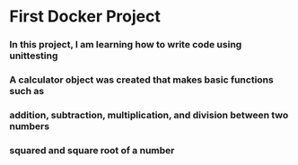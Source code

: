 # First Docker Project

### In this project, I am learning how to write code using unittesting
### A calculator object was created that makes basic functions such as 
### addition, subtraction, multiplication, and division between two numbers
### squared and square root of a number
